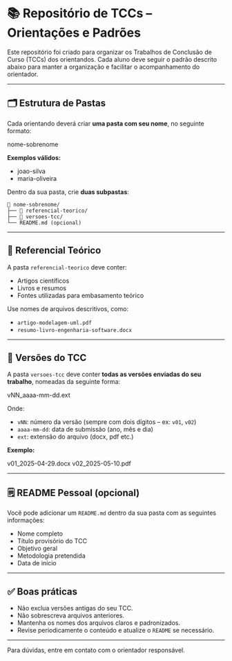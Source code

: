 # 📚 Repositório de TCCs – Orientações e Padrões

Este repositório foi criado para organizar os Trabalhos de Conclusão de Curso (TCCs) dos orientandos. Cada aluno deve seguir o padrão descrito abaixo para manter a organização e facilitar o acompanhamento do orientador.

---

## 🗂️ Estrutura de Pastas

Cada orientando deverá criar **uma pasta com seu nome**, no seguinte formato:

nome-sobrenome


**Exemplos válidos:**

- joao-silva  
- maria-oliveira

Dentro da sua pasta, crie **duas subpastas**:

```text
📁 nome-sobrenome/
├── 📁 referencial-teorico/
├── 📁 versoes-tcc/
└── README.md (opcional)
```

---

## 📑 Referencial Teórico

A pasta `referencial-teorico` deve conter:

- Artigos científicos
- Livros e resumos
- Fontes utilizadas para embasamento teórico

Use nomes de arquivos descritivos, como:

- `artigo-modelagem-uml.pdf`
- `resumo-livro-engenharia-software.docx`

---

## 📝 Versões do TCC

A pasta `versoes-tcc` deve conter **todas as versões enviadas do seu trabalho**, nomeadas da seguinte forma:

vNN_aaaa-mm-dd.ext


Onde:
- `vNN`: número da versão (sempre com dois dígitos – ex: `v01`, `v02`)
- `aaaa-mm-dd`: data de submissão (ano, mês e dia)
- `ext`: extensão do arquivo (docx, pdf etc.)

**Exemplo:**

v01_2025-04-29.docx v02_2025-05-10.pdf


---

## 🗒️ README Pessoal (opcional)

Você pode adicionar um `README.md` dentro da sua pasta com as seguintes informações:

- Nome completo
- Título provisório do TCC
- Objetivo geral
- Metodologia pretendida
- Data de início

---

## ✅ Boas práticas

- Não exclua versões antigas do seu TCC.
- Não sobrescreva arquivos anteriores.
- Mantenha os nomes dos arquivos claros e padronizados.
- Revise periodicamente o conteúdo e atualize o `README` se necessário.

---

Para dúvidas, entre em contato com o orientador responsável.

